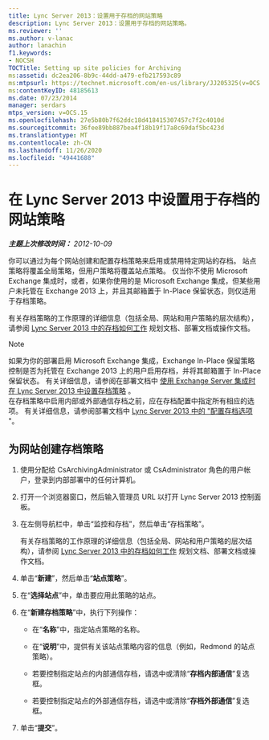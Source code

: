 ```yaml
---
title: Lync Server 2013：设置用于存档的网站策略
description: Lync Server 2013：设置用于存档的网站策略。
ms.reviewer: ''
ms.author: v-lanac
author: lanachin
f1.keywords:
- NOCSH
TOCTitle: Setting up site policies for Archiving
ms:assetid: dc2ea206-8b9c-44dd-a479-efb217593c89
ms:mtpsurl: https://technet.microsoft.com/en-us/library/JJ205325(v=OCS.15)
ms:contentKeyID: 48185613
ms.date: 07/23/2014
manager: serdars
mtps_version: v=OCS.15
ms.openlocfilehash: 27e5b80b7f62ddc18d418415307457c7f2c4010d
ms.sourcegitcommit: 36fee89bb887bea4f18b19f17a8c69daf5bc423d
ms.translationtype: MT
ms.contentlocale: zh-CN
ms.lasthandoff: 11/26/2020
ms.locfileid: "49441688"
---
```

# <a name="setting-up-site-policies-for-archiving-in-lync-server-2013"></a>在 Lync Server 2013 中设置用于存档的网站策略

<div data-xmlns="http://www.w3.org/1999/xhtml">

<div class="topic" data-xmlns="http://www.w3.org/1999/xhtml" data-msxsl="urn:schemas-microsoft-com:xslt" data-cs="https://msdn.microsoft.com/">

<div data-asp="https://msdn2.microsoft.com/asp">



</div>

<div id="mainSection">

<div id="mainBody">

<span> </span>

_**主题上次修改时间：** 2012-10-09_

你可以通过为每个网站创建和配置存档策略来启用或禁用特定网站的存档。 站点策略将覆盖全局策略，但用户策略将覆盖站点策略。 仅当你不使用 Microsoft Exchange 集成时，或者，如果你使用的是 Microsoft Exchange 集成，但某些用户未托管在 Exchange 2013 上，并且其邮箱置于 In-Place 保留状态，则仅适用于存档策略。

有关存档策略的工作原理的详细信息（包括全局、网站和用户策略的层次结构），请参阅 [Lync Server 2013 中的存档如何工作](lync-server-2013-how-archiving-works.md) 规划文档、部署文档或操作文档。

<div>


> [!NOTE]  
> 如果为你的部署启用 Microsoft Exchange 集成，Exchange In-Place 保留策略控制是否为托管在 Exchange 2013 上的用户启用存档，并将其邮箱置于 In-Place 保留状态。 有关详细信息，请参阅在部署文档中 <A href="lync-server-2013-setting-up-policies-for-archiving-when-using-exchange-server-integration.md">使用 Exchange Server 集成时在 Lync Server 2013 中设置存档策略</A> 。<BR>在存档策略中启用内部或外部通信存档之前，应在存档配置中指定所有相应的选项。 有关详细信息，请参阅部署文档中 <A href="lync-server-2013-configuring-archiving-options.md">Lync Server 2013 中的 "配置存档选项</A> "。



</div>

<div>

## <a name="to-create-an-archiving-policy-for-a-site"></a>为网站创建存档策略

1.  使用分配给 CsArchivingAdministrator 或 CsAdministrator 角色的用户帐户，登录到内部部署中的任何计算机。

2.  打开一个浏览器窗口，然后输入管理员 URL 以打开 Lync Server 2013 控制面板。

3.  在左侧导航栏中，单击“监控和存档”，然后单击“存档策略”。
    
    有关存档策略的工作原理的详细信息（包括全局、网站和用户策略的层次结构），请参阅 [Lync Server 2013 中的存档如何工作](lync-server-2013-how-archiving-works.md) 规划文档、部署文档或操作文档。

4.  单击“**新建**”，然后单击“**站点策略**”。

5.  在“**选择站点**”中，单击要应用此策略的站点。

6.  在“**新建存档策略**”中，执行下列操作：
    
      - 在“**名称**”中，指定站点策略的名称。
    
      - 在“**说明**”中，提供有关该站点策略内容的信息（例如，Redmond 的站点策略）。
    
      - 若要控制指定站点的内部通信存档，请选中或清除“**存档内部通信**”复选框。
    
      - 若要控制指定站点的外部通信存档，请选中或清除“**存档外部通信**”复选框。

7.  单击“**提交**”。

</div>

</div>

<span> </span>

</div>

</div>

</div>


